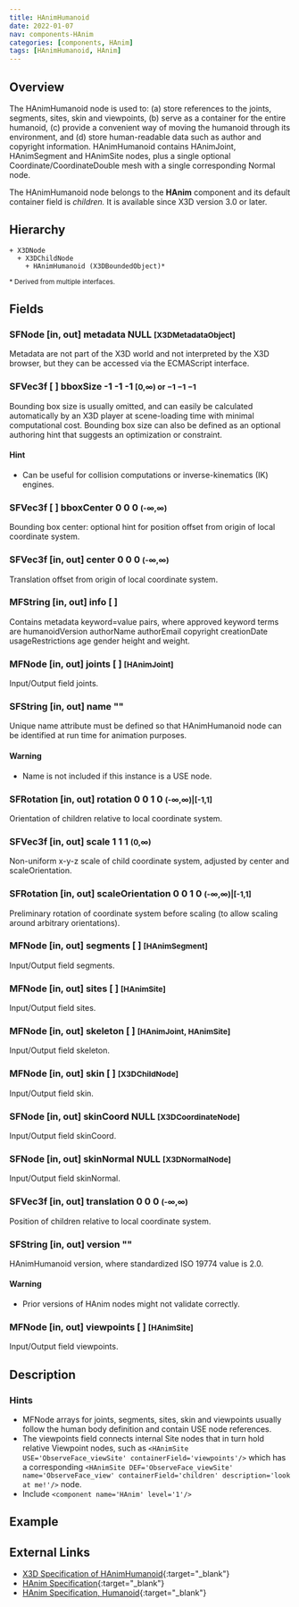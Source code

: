 ```yaml
---
title: HAnimHumanoid
date: 2022-01-07
nav: components-HAnim
categories: [components, HAnim]
tags: [HAnimHumanoid, HAnim]
---
```

<style>
.post h3 {
  word-spacing: 0.2em;
}
</style>

## Overview

The HAnimHumanoid node is used to: (a) store references to the joints, segments, sites, skin and viewpoints, (b) serve as a container for the entire humanoid, (c) provide a convenient way of moving the humanoid through its environment, and (d) store human-readable data such as author and copyright information. HAnimHumanoid contains HAnimJoint, HAnimSegment and HAnimSite nodes, plus a single optional Coordinate/CoordinateDouble mesh with a single corresponding Normal node.

The HAnimHumanoid node belongs to the **HAnim** component and its default container field is *children.* It is available since X3D version 3.0 or later.

## Hierarchy

```
+ X3DNode
  + X3DChildNode
    + HAnimHumanoid (X3DBoundedObject)*
```

<small>\* Derived from multiple interfaces.</small>

## Fields

### SFNode [in, out] **metadata** NULL <small>[X3DMetadataObject]</small>

Metadata are not part of the X3D world and not interpreted by the X3D browser, but they can be accessed via the ECMAScript interface.

### SFVec3f [ ] **bboxSize** -1 -1 -1 <small>[0,∞) or −1 −1 −1</small>

Bounding box size is usually omitted, and can easily be calculated automatically by an X3D player at scene-loading time with minimal computational cost. Bounding box size can also be defined as an optional authoring hint that suggests an optimization or constraint.

#### Hint

- Can be useful for collision computations or inverse-kinematics (IK) engines.

### SFVec3f [ ] **bboxCenter** 0 0 0 <small>(-∞,∞)</small>

Bounding box center: optional hint for position offset from origin of local coordinate system.

### SFVec3f [in, out] **center** 0 0 0 <small>(-∞,∞)</small>

Translation offset from origin of local coordinate system.

### MFString [in, out] **info** [ ]

Contains metadata keyword=value pairs, where approved keyword terms are humanoidVersion authorName authorEmail copyright creationDate usageRestrictions age gender height and weight.

### MFNode [in, out] **joints** [ ] <small>[HAnimJoint]</small>

Input/Output field joints.

### SFString [in, out] **name** ""

Unique name attribute must be defined so that HAnimHumanoid node can be identified at run time for animation purposes.

#### Warning

- Name is not included if this instance is a USE node.

### SFRotation [in, out] **rotation** 0 0 1 0 <small>(-∞,∞)|[-1,1]</small>

Orientation of children relative to local coordinate system.

### SFVec3f [in, out] **scale** 1 1 1 <small>(0,∞)</small>

Non-uniform x-y-z scale of child coordinate system, adjusted by center and scaleOrientation.

### SFRotation [in, out] **scaleOrientation** 0 0 1 0 <small>(-∞,∞)|[-1,1]</small>

Preliminary rotation of coordinate system before scaling (to allow scaling around arbitrary orientations).

### MFNode [in, out] **segments** [ ] <small>[HAnimSegment]</small>

Input/Output field segments.

### MFNode [in, out] **sites** [ ] <small>[HAnimSite]</small>

Input/Output field sites.

### MFNode [in, out] **skeleton** [ ] <small>[HAnimJoint, HAnimSite]</small>

Input/Output field skeleton.

### MFNode [in, out] **skin** [ ] <small>[X3DChildNode]</small>

Input/Output field skin.

### SFNode [in, out] **skinCoord** NULL <small>[X3DCoordinateNode]</small>

Input/Output field skinCoord.

### SFNode [in, out] **skinNormal** NULL <small>[X3DNormalNode]</small>

Input/Output field skinNormal.

### SFVec3f [in, out] **translation** 0 0 0 <small>(-∞,∞)</small>

Position of children relative to local coordinate system.

### SFString [in, out] **version** ""

HAnimHumanoid version, where standardized ISO 19774 value is 2.0.

#### Warning

- Prior versions of HAnim nodes might not validate correctly.

### MFNode [in, out] **viewpoints** [ ] <small>[HAnimSite]</small>

Input/Output field viewpoints.

## Description

### Hints

- MFNode arrays for joints, segments, sites, skin and viewpoints usually follow the human body definition and contain USE node references.
- The viewpoints field connects internal Site nodes that in turn hold relative Viewpoint nodes, such as `<HAnimSite USE='ObserveFace_viewSite' containerField='viewpoints'/>` which has a corresponding `<HAnimSite DEF='ObserveFace_viewSite' name='ObserveFace_view' containerField='children' description='look at me!'/>` node.
- Include `<component name='HAnim' level='1'/>`

## Example

<x3d-canvas src="https://create3000.github.io/media/examples/HAnim/HAnimHumanoid/HAnimHumanoid.x3d"></x3d-canvas>

## External Links

- [X3D Specification of HAnimHumanoid](https://www.web3d.org/documents/specifications/19775-1/V4.0/Part01/components/hanim.html#HAnimHumanoid){:target="_blank"}
- [HAnim Specification](https://www.web3d.org/documents/specifications/19774-1/V2.0/HAnim/HAnimArchitecture.html){:target="_blank"}
- [HAnim Specification, Humanoid](https://www.web3d.org/documents/specifications/19774-1/V2.0/HAnim/ObjectInterfaces.html#Humanoid){:target="_blank"}

